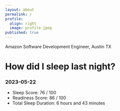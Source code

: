 ```yaml
---
layout: about
permalink: /
profile:
  align: right
  image: profile.jpeg
published: true
---
```


Amazon Software Development Engineer, Austin TX

# How did I sleep last night? 
### 2023-05-22
- Sleep Score: 76 / 100
- Readiness Score: 86 / 100 
- Total Sleep Duration: 6 hours and 43 minutes
